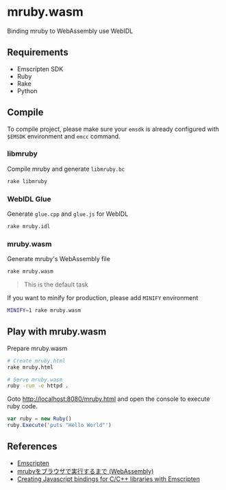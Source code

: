 mruby.wasm
===

Binding mruby to WebAssembly use WebIDL

## Requirements

* Emscripten SDK
* Ruby
* Rake
* Python

## Compile

To compile project, please make sure your `emsdk` is already configured with `$EMSDK` environment and `emcc` command.

### libmruby

Compile mruby and generate `libmruby.bc`

```bash
rake libmruby
```

### WebIDL Glue

Generate `glue.cpp` and `glue.js` for WebIDL

```bash
rake mruby.idl
```

### mruby.wasm

Generate mruby's WebAssembly file

```bash
rake mruby.wasm
```

> This is the default task

If you want to minify for production, please add `MINIFY` environment

```bash
MINIFY=1 rake mruby.wasm
```

## Play with mruby.wasm

Prepare mruby.wasm

```bash
# Create mruby.html
rake mruby.html

# Serve mruby.wasm
ruby -run -e httpd .
```

Goto [http://localhost:8080/mruby.html](http://localhost:8080/mruby.html) and open the console to execute ruby code.

```js
var ruby = new Ruby()
ruby.Execute('puts "Hello World"')
```

## References

* [Emscripten](https://emscripten.org/)
* [mrubyをブラウザで実行するまで (WebAssembly)](https://qiita.com/noontage/items/da846e78eebd1d3b2a78)
* [Creating Javascript bindings for C/C++ libraries with Emscripten](https://adamrehn.com/articles/creating-javascript-bindings-for-c-cxx-libraries-with-emscripten/)
